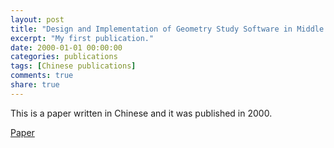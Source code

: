 ```yaml
---
layout: post
title: "Design and Implementation of Geometry Study Software in Middle School"
excerpt: "My first publication."
date: 2000-01-01 00:00:00
categories: publications
tags: [Chinese publications]
comments: true
share: true
---
```


This is a paper written in Chinese and it was published in 2000.

<a href="http://www.sugarscape.net/downloads/2000-middle-school-geometry-chinese.pdf">Paper<a/>
